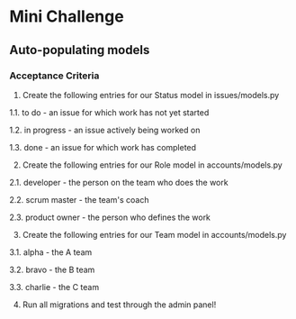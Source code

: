 # Mini Challenge

 

## Auto-populating models

 

### Acceptance Criteria

1. Create the following entries for our Status model in issues/models.py

1.1. to do - an issue for which work has not yet started

1.2. in progress - an issue actively being worked on

1.3. done - an issue for which work has completed

2. Create the following entries for our Role model in accounts/models.py

2.1. developer - the person on the team who does the work

2.2. scrum master - the team's coach

2.3. product owner - the person who defines the work

3. Create the following entries for our Team model in accounts/models.py

3.1. alpha - the A team

3.2. bravo - the B team

3.3. charlie - the C team

4. Run all migrations and test through the admin panel!

